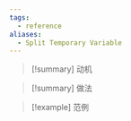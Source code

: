 ```yaml
---
tags:
  - reference
aliases:
  - Split Temporary Variable
---
```

> [!summary] 动机

> [!summary] 做法

> [!example] 范例